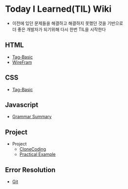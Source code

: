# Today I Learned(TIL) Wiki
  - 이전에 있던 문제들을 해결하고 해결하지 못했던 것을 기반으로 <br>더 좋은 개발자가 되기위해 다시 한번 TIL을 시작한다

## HTML
  - [Tag-Basic](https://github.com/Plu457/TIL/tree/main/HTML/Tag-Basic)
  - [WireFram](https://github.com/Plu457/TIL/tree/main/HTML/WireFrame)

## CSS
  - [Tag-Basic](https://github.com/Plu457/TIL/tree/main/CSS/Tag-Basic)

## Javascript
  - [Grammar Summary](https://github.com/Plu457/TIL/blob/main/Javascript/Basic%20Grammar%20Summary.md)

## Project
  - Project
    - [CloneCoding](https://github.com/Plu457/TIL/tree/main/Project/CloneCoding)
    - [Practical Example](https://github.com/Plu457/TIL/tree/main/Project/Practical%20Example)

## Error Resolution
  * [Git](https://github.com/Plu457/TIL/tree/main/Error%20Resoultion/Git)